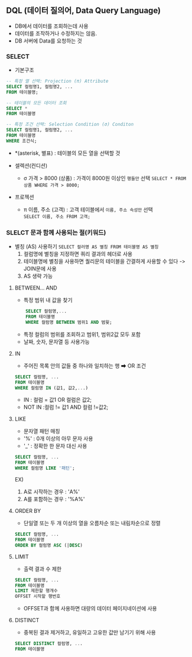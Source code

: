 ## DQL (데이터 질의어, Data Query Language)
- DB에서 데이터를 조회하는데 사용
- 데이터를 조작하거나 수정하지는 않음. 
- DB 서버에 Data를 요청하는 것 

### SELECT
- 기본구조
``` sql
-- 특정 열 선택: Projection (π) Attribute
SELECT 컬럼명1, 컬럼명2, ...
FROM 테이블명;

-- 테이블의 모든 데이터 조회
SELECT *
FROM 테이블명

-- 특정 조건 선택: Selection Condition (σ) Conditon
SELECT 컬럼명1, 컬럼명2, ...
FROM 테이블명
WHERE 조건식;
```
- *(asterisk, 별표) : 테이블의 모든 열을 선택할 것 
- 셀렉션(컨디션)
    - σ 가격 > 8000 (상품) : 가격이 8000원 이상인 `행들만` 선택
        `SELECT * FROM 상품 WHERE 가격 > 8000;`

- 프로젝션    
    - π 이름, 주소 (고객) : 고객 테이블에서 `이름, 주소 속성만` 선택     
        `SELECT 이름, 주소 FROM 고객;`

### SLELCT 문과 함께 사용되는 절(키워드)
- 별칭 (AS) 사용하기
    `SELECT 컬러명 AS 별칭 FROM 테이블명 AS 별칭`
    1. 컬럼명에 별칭을 지정하면 쿼리 결과의 헤더로 사용
    2. 테이블명에 별칭을 사용하면 퀄리문의 테이블을 간결하게 사용할 수 있다 -> JOIN문에 사용
    3. AS 생략 가능         

1. BETWEEN... AND
    - 특정 범위 내 값을 찾기
    ``` SQL
        SELECT 컬럼명,...
        FROM 테이블명
        WHERE 컬럼명 BETWEEN 범위1 AND 범윚;
    ```
    - 특정 컬럼의 범위를 조회하고 범위1, 범위2값 모두 포함
    - 날짜, 숫자, 문자열 등 사용가능

2. IN
    - 주어진 목록 안의 값들 중 하나와 일치하는 행 ➡ OR 조건
    ```SQL
    SELECT 컬럼명, ...
    FROM 테이블명
    WHERE 컬럼명 IN (값1, 값2,...)
    ```    
    - IN : 컬럼 = 값1 OR 컬럼은 값2;
    - NOT IN :컬럼 != 값1 AND 컬럼 !=값2;

3. LIKE
    - 문자열 패턴 매칭
    - '%' : 0개 이상의 아무 문자 사용
    - '_' : 정확한 한 문자 대신 사용
    ```SQL
    SELECT 컬럼명, ...
    FROM 테이블명
    WHERE 컬럼명 LIKE '패턴';
    ```
    EX)
      1) A로 시작하는 경우 : 'A%'
      2) A를 포함하는 경우 : '%A%'

4. ORDER BY
    - 단일열 또는 두 개 이상의 열을 오름차순 또는 내림차순으로 정렬
    ```SQL
    SELECT 컬럼명, ...
    FROM 테이블명
    ORDER BY 컬럼명 ASC (|DESC)
    ```

5. LIMIT
    - 출력 결과 수 제한
    ```SQL
    SELECT 컬럼명, ...
    FROM 테이블명
    LIMIT 제한할 행개수
    OFFSET 시작할 행번호 
    ```
    - OFFSET과 함께 사용하면 대량의 데이터 페이지네이션에 사용

6. DISTINCT
    - 중복된 결과 제거하고, 유일하고 고유한 값만 남기기 위해 사용
    ```SQL
    SELECT DISTINCT 컬럼명, ...
    FROM 테이블명
    ```




